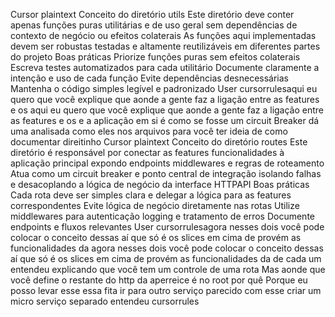 Cursor
plaintext
 Conceito do diretório utils
 Este diretório deve conter apenas funções puras utilitárias e de uso geral sem dependências de contexto de negócio ou efeitos colaterais
 As funções aqui implementadas devem ser robustas testadas e altamente reutilizáveis em diferentes partes do projeto
 Boas práticas
  Priorize funções puras sem efeitos colaterais
  Escreva testes automatizados para cada utilitário
  Documente claramente a intenção e uso de cada função
  Evite dependências desnecessárias
  Mantenha o código simples legível e padronizado
User
cursorrulesaqui eu quero que você explique que aonde a gente faz a ligação entre as features e os aqui eu quero que você explique que aonde a gente faz a ligação entre as features e os e a aplicação em si é como se fosse um circuit Breaker dá uma analisada como eles nos arquivos para você ter ideia de como documentar direitinho
Cursor
plaintext
 Conceito do diretório routes
 Este diretório é responsável por conectar as features funcionalidades à aplicação principal expondo endpoints middlewares e regras de roteamento
 Atua como um circuit breaker e ponto central de integração isolando falhas e desacoplando a lógica de negócio da interface HTTPAPI
 Boas práticas
  Cada rota deve ser simples clara e delegar a lógica para as features correspondentes
  Evite lógica de negócio diretamente nas rotas
  Utilize middlewares para autenticação logging e tratamento de erros
  Documente endpoints e fluxos relevantes
User
cursorrulesagora nesses dois você pode colocar o conceito dessas aí que só é os slices em cima de provém as funcionalidades da agora nesses dois você pode colocar o conceito dessas aí que só é os slices em cima de provém as funcionalidades da de cada um entendeu explicando que você tem um controle de uma rota Mas aonde que você define o restante do http da aperreice é no root por quê Porque eu posso levar esse essa fita ir para outro serviço parecido com esse criar um micro serviço separado entendeu cursorrules